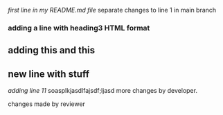 *first line in my README.md file* separate changes to line 1 in main branch


### adding a line with heading3 HTML format


## adding this and this

## new line with stuff

*adding line 11* soasplkjasdlfajsdf;ljasd more changes by developer.

changes made by reviewer
